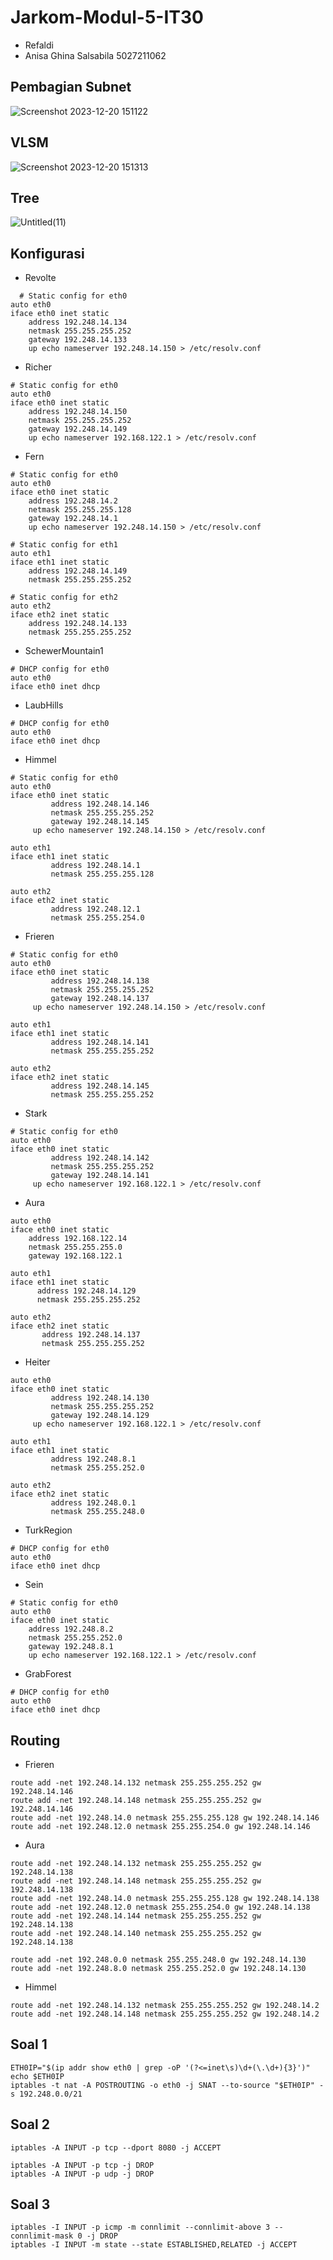 # Jarkom-Modul-5-IT30
- Refaldi
- Anisa Ghina Salsabila 5027211062

 ## Pembagian Subnet

![Screenshot 2023-12-20 151122](https://github.com/anisaghinasalsabila/Jarkom-Modul-4-IT30-2023/assets/71119774/eb97f226-114f-4fc2-94ea-f73a791342df)

## VLSM 

![Screenshot 2023-12-20 151313](https://github.com/anisaghinasalsabila/Jarkom-Modul-4-IT30-2023/assets/71119774/856ebbd5-d47c-4aab-a2c9-25b8c6c1d4d9)

## Tree


![Untitled(11)](https://github.com/anisaghinasalsabila/Jarkom-Modul-4-IT30-2023/assets/71119774/7785b777-ba66-4e37-9a81-f8fd4922d006)

## Konfigurasi 
- Revolte
```
  # Static config for eth0
auto eth0
iface eth0 inet static
	address 192.248.14.134
	netmask 255.255.255.252
	gateway 192.248.14.133
	up echo nameserver 192.248.14.150 > /etc/resolv.conf
```
- Richer
```
# Static config for eth0
auto eth0
iface eth0 inet static
	address 192.248.14.150
	netmask 255.255.255.252
	gateway 192.248.14.149
	up echo nameserver 192.168.122.1 > /etc/resolv.conf
```
- Fern
```
# Static config for eth0
auto eth0
iface eth0 inet static
	address 192.248.14.2
	netmask 255.255.255.128
	gateway 192.248.14.1
	up echo nameserver 192.248.14.150 > /etc/resolv.conf

# Static config for eth1
auto eth1
iface eth1 inet static
	address 192.248.14.149
	netmask 255.255.255.252

# Static config for eth2
auto eth2
iface eth2 inet static
	address 192.248.14.133
	netmask 255.255.255.252
```
- SchewerMountain1
```
# DHCP config for eth0
auto eth0
iface eth0 inet dhcp
```
- LaubHills
```
# DHCP config for eth0
auto eth0
iface eth0 inet dhcp
```
- Himmel
```
# Static config for eth0
auto eth0
iface eth0 inet static
         address 192.248.14.146
         netmask 255.255.255.252
         gateway 192.248.14.145
	 up echo nameserver 192.248.14.150 > /etc/resolv.conf

auto eth1
iface eth1 inet static
         address 192.248.14.1
         netmask 255.255.255.128

auto eth2
iface eth2 inet static
         address 192.248.12.1
         netmask 255.255.254.0
```
- Frieren
```
# Static config for eth0
auto eth0
iface eth0 inet static
         address 192.248.14.138
         netmask 255.255.255.252
         gateway 192.248.14.137
	 up echo nameserver 192.248.14.150 > /etc/resolv.conf

auto eth1
iface eth1 inet static
         address 192.248.14.141
         netmask 255.255.255.252

auto eth2
iface eth2 inet static
         address 192.248.14.145
         netmask 255.255.255.252
```
- Stark
```
# Static config for eth0
auto eth0
iface eth0 inet static
         address 192.248.14.142
         netmask 255.255.255.252
         gateway 192.248.14.141
	 up echo nameserver 192.168.122.1 > /etc/resolv.conf
```
- Aura
```
auto eth0
iface eth0 inet static
    address 192.168.122.14
    netmask 255.255.255.0
    gateway 192.168.122.1

auto eth1
iface eth1 inet static
      address 192.248.14.129
      netmask 255.255.255.252

auto eth2
iface eth2 inet static
       address 192.248.14.137
       netmask 255.255.255.252

```
- Heiter
```
auto eth0
iface eth0 inet static
         address 192.248.14.130
         netmask 255.255.255.252
         gateway 192.248.14.129
	 up echo nameserver 192.168.122.1 > /etc/resolv.conf

auto eth1
iface eth1 inet static
         address 192.248.8.1
         netmask 255.255.252.0

auto eth2
iface eth2 inet static
         address 192.248.0.1
         netmask 255.255.248.0
```
- TurkRegion
```
# DHCP config for eth0
auto eth0
iface eth0 inet dhcp
```
- Sein
```
# Static config for eth0
auto eth0
iface eth0 inet static
	address 192.248.8.2
	netmask 255.255.252.0
	gateway 192.248.8.1
	up echo nameserver 192.168.122.1 > /etc/resolv.conf
```
- GrabForest
```
# DHCP config for eth0
auto eth0
iface eth0 inet dhcp
```                                                                                                               
## Routing
-  Frieren                          
```
route add -net 192.248.14.132 netmask 255.255.255.252 gw 192.248.14.146
route add -net 192.248.14.148 netmask 255.255.255.252 gw 192.248.14.146
route add -net 192.248.14.0 netmask 255.255.255.128 gw 192.248.14.146
route add -net 192.248.12.0 netmask 255.255.254.0 gw 192.248.14.146
```
- Aura
```
route add -net 192.248.14.132 netmask 255.255.255.252 gw 192.248.14.138
route add -net 192.248.14.148 netmask 255.255.255.252 gw 192.248.14.138
route add -net 192.248.14.0 netmask 255.255.255.128 gw 192.248.14.138
route add -net 192.248.12.0 netmask 255.255.254.0 gw 192.248.14.138
route add -net 192.248.14.144 netmask 255.255.255.252 gw 192.248.14.138
route add -net 192.248.14.140 netmask 255.255.255.252 gw 192.248.14.138

route add -net 192.248.0.0 netmask 255.255.248.0 gw 192.248.14.130
route add -net 192.248.8.0 netmask 255.255.252.0 gw 192.248.14.130
```
- Himmel
```
route add -net 192.248.14.132 netmask 255.255.255.252 gw 192.248.14.2
route add -net 192.248.14.148 netmask 255.255.255.252 gw 192.248.14.2
```
## Soal 1
```
ETH0IP="$(ip addr show eth0 | grep -oP '(?<=inet\s)\d+(\.\d+){3}')"
echo $ETH0IP
iptables -t nat -A POSTROUTING -o eth0 -j SNAT --to-source "$ETH0IP" -s 192.248.0.0/21
```
## Soal 2
```
iptables -A INPUT -p tcp --dport 8080 -j ACCEPT
```
```
iptables -A INPUT -p tcp -j DROP
iptables -A INPUT -p udp -j DROP
```
## Soal 3
```
iptables -I INPUT -p icmp -m connlimit --connlimit-above 3 --connlimit-mask 0 -j DROP
iptables -I INPUT -m state --state ESTABLISHED,RELATED -j ACCEPT
```
